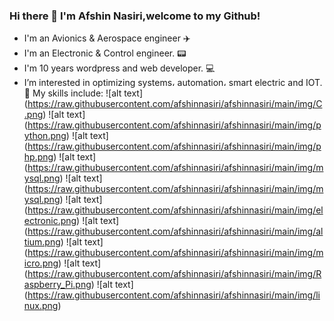 ### Hi there 👋 I'm Afshin Nasiri,welcome to my Github!
- I'm an Avionics & Aerospace engineer ✈️ 
- I'm an Electronic & Control engineer. 📟
- I'm 10 years wordpress and web developer. 💻
- I’m interested in optimizing systems، automation، smart electric and IOT.🔌
My skills include:
![alt text] (https://raw.githubusercontent.com/afshinnasiri/afshinnasiri/main/img/C.png)
![alt text] (https://raw.githubusercontent.com/afshinnasiri/afshinnasiri/main/img/python.png)
![alt text] (https://raw.githubusercontent.com/afshinnasiri/afshinnasiri/main/img/php.png)
![alt text] (https://raw.githubusercontent.com/afshinnasiri/afshinnasiri/main/img/mysql.png)
![alt text] (https://raw.githubusercontent.com/afshinnasiri/afshinnasiri/main/img/mysql.png)
![alt text] (https://raw.githubusercontent.com/afshinnasiri/afshinnasiri/main/img/electronic.png)
![alt text] (https://raw.githubusercontent.com/afshinnasiri/afshinnasiri/main/img/altium.png)
![alt text] (https://raw.githubusercontent.com/afshinnasiri/afshinnasiri/main/img/micro.png)
![alt text] (https://raw.githubusercontent.com/afshinnasiri/afshinnasiri/main/img/Raspberry_Pi.png)
![alt text] (https://raw.githubusercontent.com/afshinnasiri/afshinnasiri/main/img/linux.png)






<!--
**afshinnasiri/afshinnasiri** is a ✨ _special_ ✨ repository because its `README.md` (this file) appears on your GitHub profile.

Here are some ideas to get you started:

- 🔭 I’m currently working on ...
- 🌱 I’m currently learning ...
- 👯 I’m looking to collaborate on ...
- 🤔 I’m looking for help with ...
- 💬 Ask me about ...
- 📫 How to reach me: ...
- 😄 Pronouns: ...
- ⚡ Fun fact: ...
-->
